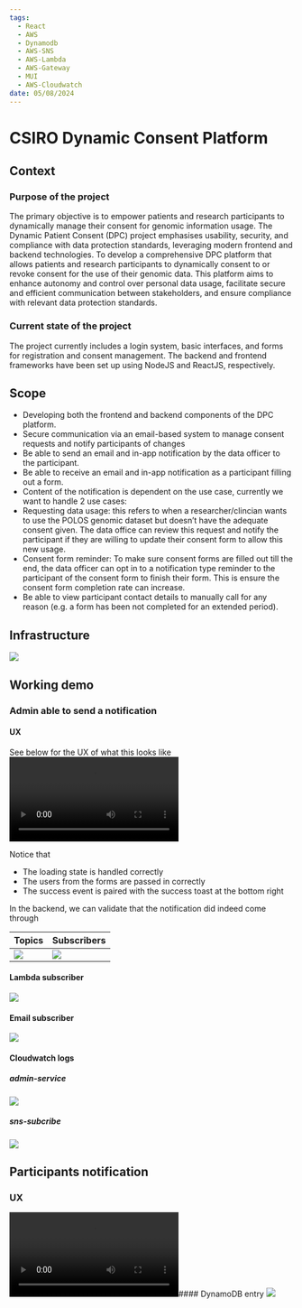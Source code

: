 ```yaml
---
tags:
  - React
  - AWS
  - Dynamodb
  - AWS-SNS
  - AWS-Lambda
  - AWS-Gateway
  - MUI
  - AWS-Cloudwatch
date: 05/08/2024
---
```

# CSIRO Dynamic Consent Platform
## Context
### Purpose of the project

The primary objective is to empower patients and research participants to dynamically manage their consent for genomic information usage. The Dynamic Patient Consent (DPC) project emphasises usability, security, and compliance with data protection standards, leveraging modern frontend and backend technologies. To develop a comprehensive DPC platform that allows patients and research participants to dynamically consent to or revoke consent for the use of their genomic data. This platform aims to enhance autonomy and control over personal data usage, facilitate secure and efficient communication between stakeholders, and ensure compliance with relevant data protection standards.
### Current state of the project  
The project currently includes a login system, basic interfaces, and forms for registration and consent management. The backend and frontend frameworks have been set up using NodeJS and ReactJS, respectively.

## Scope
- Developing both the frontend and backend components of the DPC platform.    
- Secure communication via an email-based system to manage consent requests and notify participants of changes
- Be able to send an email and in-app notification by the data officer to the participant.
- Be able to receive an email and in-app notification as a participant filling out a form.
- Content of the notification is dependent on the use case, currently we want to handle 2 use cases:
- Requesting data usage: this refers to when a researcher/clincian wants to use the POLOS genomic dataset but doesn’t have the adequate consent given. The data office can review this request and notify the participant if they are willing to update their consent form to allow this new usage.
- Consent form reminder: To make sure consent forms are filled out till the end, the data officer can opt in to a notification type reminder to the participant of the consent form to finish their form. This is ensure the consent form completion rate can increase.
- Be able to view participant contact details to manually call for any reason (e.g. a form has been not completed for an extended period).
## Infrastructure
![](1.png)
## Working demo
### Admin able to send a notification
#### UX 
See below for the UX of what this looks like
![](2.mp4)

Notice that
- The loading state is handled correctly
- The users from the forms are passed in correctly
- The success event is paired with the success toast at the bottom right

In the backend, we can validate that the notification did indeed come through

| Topics     | Subscribers    |
| ---------- | -------------- |
| ![](4.png) | ![](3.png)<br> |
#### Lambda subscriber
![](6.png)
#### Email subscriber
![](5.png)
#### Cloudwatch logs
##### admin-service
![](9.png)
##### sns-subcribe
![](10.png)
## Participants notification
### UX
![](11.mp4)#### DynamoDB entry
![](8.png)
